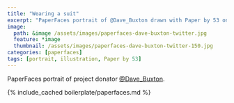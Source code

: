 ```yaml
---
title: "Wearing a suit"
excerpt: "PaperFaces portrait of @Dave_Buxton drawn with Paper by 53 on an iPad."
image: 
  path: &image /assets/images/paperfaces-dave-buxton-twitter.jpg 
  feature: *image
  thumbnail: /assets/images/paperfaces-dave-buxton-twitter-150.jpg
categories: [paperfaces]
tags: [portrait, illustration, Paper by 53]
---
```


PaperFaces portrait of project donator [@Dave_Buxton](https://twitter.com/Dave_Buxton).

{% include_cached boilerplate/paperfaces.md %}
